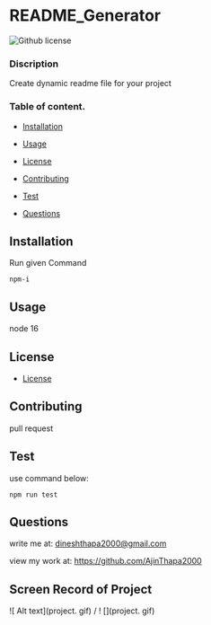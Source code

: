 # README_Generator
  ![Github license](https://img.shields.io/badge/license-MIT-blue.svg)

  ### Discription

  Create dynamic readme file for your project

  ### Table of content.

  * [Installation](#installation)

  * [Usage](#usage)

  * [License](#license)

  * [Contributing](#contributing)

  * [Test](#Test)

  * [Questions](#questions)

  ## Installation

  Run given Command
  
  ```
  npm-i
  ```


  ## Usage
  node 16

  ## License

  
 * [License](#license)

  ## Contributing

  pull request

  ## Test

  use command below:
  
  ```
  npm run test
  ```

  ## Questions

  write me at: dineshthapa2000@gmail.com

  view my work at: https://github.com/AjinThapa2000
  
  ## Screen Record of Project
  
  ![ Alt text](project. gif) / ! [](project. gif)

  

